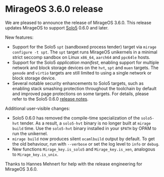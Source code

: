 # MirageOS 3.6.0 release

We are pleased to announce the release of MirageOS 3.6.0. This release updates MirageOS to support [Solo5](https://github.com/Solo5/solo5) 0.6.0 and later.

New features:

* Support for the Solo5 `spt` (sandboxed process tender) target via `mirage configure -t spt`. The `spt` target runs MirageOS unikernels in a minimal strict seccomp sandbox on Linux `x86_64`, `aarch64` and `ppc64le` hosts.
* Support for the Solo5 _application manifest_, enabling support for multiple network and block storage devices on the `hvt`, `spt` and `muen` targets. The `genode` and `virtio` targets are still limited to using a single network or block storage device.
* Several notable security enhancements to Solo5 targets, such as enabling stack smashing protection throughout the toolchain by default and improved page protections on some targets.  For details, please refer to the Solo5 0.6.0 [release notes](https://github.com/Solo5/solo5/releases/tag/v0.6.0).

Additional user-visible changes:

* Solo5 0.6.0 has removed the compile-time specialization of the `solo5-hvt` tender. As a result, a `solo5-hvt` binary is no longer built at `mirage build` time. Use the `solo5-hvt` binary installed in your `$PATH` by OPAM to run the unikernel.
* `mirage build` now produces silent `ocamlbuild` output by default. To get the old behaviour, run with `--verbose` or set the log level to `info` or `debug`.
* New functions `Mirage_key.is_solo5` and `Mirage_key.is_xen`, analogous to `Mirage_key.is_unix`.

Thanks to Hannes Mehnert for help with the release engineering for MirageOS 3.6.0.
